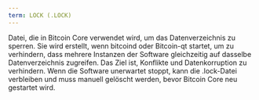 ```yaml
---
term: LOCK (.LOCK)
---
```


Datei, die in Bitcoin Core verwendet wird, um das Datenverzeichnis zu sperren. Sie wird erstellt, wenn bitcoind oder Bitcoin-qt startet, um zu verhindern, dass mehrere Instanzen der Software gleichzeitig auf dasselbe Datenverzeichnis zugreifen. Das Ziel ist, Konflikte und Datenkorruption zu verhindern. Wenn die Software unerwartet stoppt, kann die .lock-Datei verbleiben und muss manuell gelöscht werden, bevor Bitcoin Core neu gestartet wird.